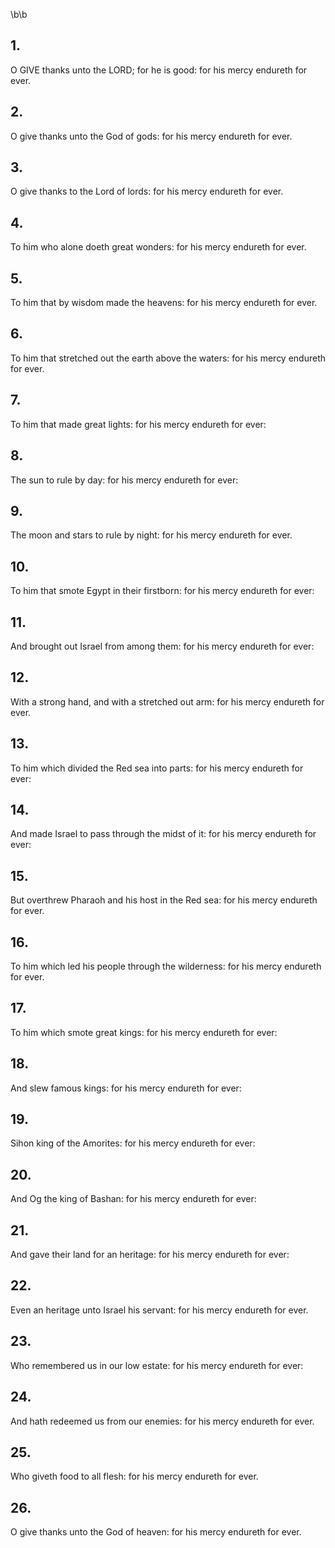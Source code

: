 \b\b
## 1.
O GIVE thanks unto the LORD; for he is good: for his mercy endureth for ever.
## 2.
O give thanks unto the God of gods: for his mercy endureth for ever.
## 3.
O give thanks to the Lord of lords: for his mercy endureth for ever.
## 4.
To him who alone doeth great wonders: for his mercy endureth for ever.
## 5.
To him that by wisdom made the heavens: for his mercy endureth for ever.
## 6.
To him that stretched out the earth above the waters: for his mercy endureth for ever.
## 7.
To him that made great lights: for his mercy endureth for ever:
## 8.
The sun to rule by day: for his mercy endureth for ever:
## 9.
The moon and stars to rule by night: for his mercy endureth for ever.
## 10.
To him that smote Egypt in their firstborn: for his mercy endureth for ever:
## 11.
And brought out Israel from among them: for his mercy endureth for ever:
## 12.
With a strong hand, and with a stretched out arm: for his mercy endureth for ever.
## 13.
To him which divided the Red sea into parts: for his mercy endureth for ever:
## 14.
And made Israel to pass through the midst of it: for his mercy endureth for ever:
## 15.
But overthrew Pharaoh and his host in the Red sea: for his mercy endureth for ever.
## 16.
To him which led his people through the wilderness: for his mercy endureth for ever.
## 17.
To him which smote great kings: for his mercy endureth for ever:
## 18.
And slew famous kings: for his mercy endureth for ever:
## 19.
Sihon king of the Amorites: for his mercy endureth for ever:
## 20.
And Og the king of Bashan: for his mercy endureth for ever:
## 21.
And gave their land for an heritage: for his mercy endureth for ever:
## 22.
Even an heritage unto Israel his servant: for his mercy endureth for ever.
## 23.
Who remembered us in our low estate: for his mercy endureth for ever:
## 24.
And hath redeemed us from our enemies: for his mercy endureth for ever.
## 25.
Who giveth food to all flesh: for his mercy endureth for ever.
## 26.
O give thanks unto the God of heaven: for his mercy endureth for ever.
